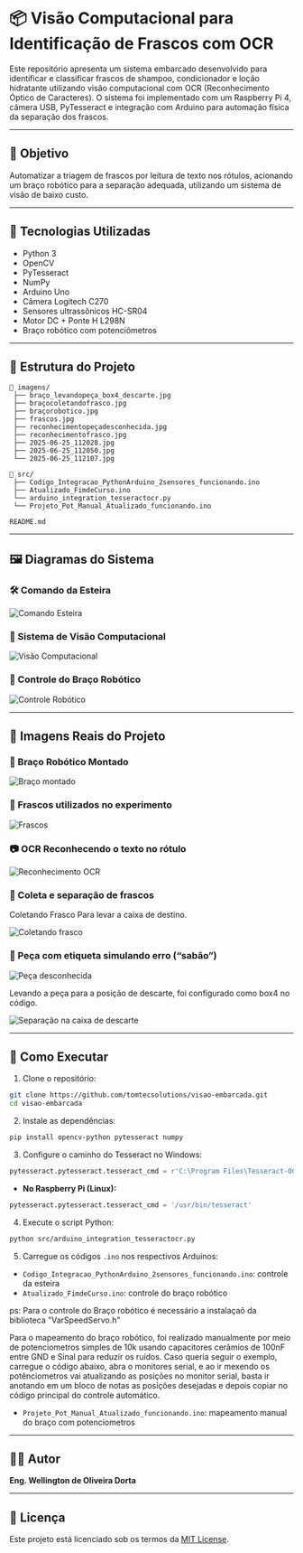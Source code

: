 
# 📦 Visão Computacional para Identificação de Frascos com OCR

Este repositório apresenta um sistema embarcado desenvolvido para identificar e classificar frascos de shampoo, condicionador e loção hidratante utilizando visão computacional com OCR (Reconhecimento Óptico de Caracteres). O sistema foi implementado com um Raspberry Pi 4, câmera USB, PyTesseract e integração com Arduino para automação física da separação dos frascos.

---

## 🎯 Objetivo

Automatizar a triagem de frascos por leitura de texto nos rótulos, acionando um braço robótico para a separação adequada, utilizando um sistema de visão de baixo custo.

---

## 🧠 Tecnologias Utilizadas

- Python 3
- OpenCV
- PyTesseract
- NumPy
- Arduino Uno
- Câmera Logitech C270
- Sensores ultrassônicos HC-SR04
- Motor DC + Ponte H L298N
- Braço robótico com potenciômetros

---

## 📁 Estrutura do Projeto

```
📁 imagens/
 ├── braço_levandopeça_box4_descarte.jpg
 ├── braçocoletandofrasco.jpg
 ├── braçorobotico.jpg
 ├── frascos.jpg
 ├── reconhecimentopeçadesconhecida.jpg
 ├── reconhecimentofrasco.jpg
 ├── 2025-06-25_112028.jpg
 ├── 2025-06-25_112050.jpg
 └── 2025-06-25_112107.jpg

📁 src/
 ├── Codigo_Integracao_PythonArduino_2sensores_funcionando.ino
 ├── Atualizado_FimdeCurso.ino
 └── arduino_integration_tesseractocr.py
 └── Projeto_Pot_Manual_Atualizado_funcionando.ino

README.md
```

---

## 🖼️ Diagramas do Sistema

### 🛠️ Comando da Esteira

![Comando Esteira](imagens/2025-06-25_112028.jpg)

### 🎯 Sistema de Visão Computacional

![Visão Computacional](imagens/2025-06-25_112050.jpg)

### 🤖 Controle do Braço Robótico

![Controle Robótico](imagens/2025-06-25_112107.jpg)

---

## 📸 Imagens Reais do Projeto



### 🤖 Braço Robótico Montado

![Braço montado](imagens/braçorobotico.jpg)

### 🧴 Frascos utilizados no experimento

![Frascos](imagens/frascos.jpg)

### 📷 OCR Reconhecendo o texto no rótulo

![Reconhecimento OCR](imagens/reconhecimentofrasco.jpg)

### 🧪 Coleta e separação de frascos

Coletando Frasco Para levar a caixa de destino.

![Coletando frasco](imagens/braçocoletandofrasco.jpg)


### 🚫 Peça com etiqueta simulando erro (“sabão”)

![Peça desconhecida](imagens/reconhecimentopeçadesconhecida.jpg)

Levando a peça para a posição de descarte, foi configurado como box4 no código.

![Separação na caixa de descarte](imagens/braço_levandopeça_box4_descarte.jpg)

---

## 🚀 Como Executar

1. Clone o repositório:
```bash
git clone https://github.com/tomtecsolutions/visao-embarcada.git
cd visao-embarcada
```

2. Instale as dependências:
```bash
pip install opencv-python pytesseract numpy
```

3. Configure o caminho do Tesseract no Windows:
```python
pytesseract.pytesseract.tesseract_cmd = r'C:\Program Files\Tesseract-OCR\tesseract.exe'
```
- **No Raspberry Pi (Linux):**
```python
pytesseract.pytesseract.tesseract_cmd = '/usr/bin/tesseract'
```

4. Execute o script Python:
```bash
python src/arduino_integration_tesseractocr.py
```

5. Carregue os códigos `.ino` nos respectivos Arduinos:
- `Codigo_Integracao_PythonArduino_2sensores_funcionando.ino`: controle da esteira
- `Atualizado_FimdeCurso.ino`: controle do braço robótico

ps: Para o controle do Braço robótico é necessário a instalaçaõ da biblioteca "VarSpeedServo.h"

Para o mapeamento do braço robótico, foi realizado manualmente por meio de potenciometros simples de 10k usando capacitores cerâmios de 100nF entre GND e Sinal para reduzir os ruídos.
Caso queria seguir o exemplo, carregue o código abaixo, abra o monitores serial, e ao ir mexendo os potênciometros vai atualizando as posições no monitor serial, basta ir anotando em um bloco de notas as posições desejadas e depois copiar no código principal do controle automático.

- `Projeto_Pot_Manual_Atualizado_funcionando.ino`: mapeamento manual do braço com potenciometros

---

## 👨‍💻 Autor

**Eng. Wellington de Oliveira Dorta**  


---

## 📄 Licença

Este projeto está licenciado sob os termos da [MIT License](LICENSE).
